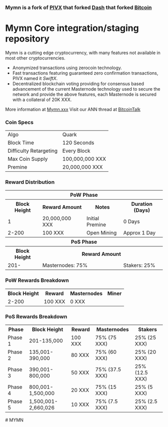 ### Mymn is a fork of [PIVX](https://github.com/PIVX-Project/PIVX) that forked [Dash](https://github.com/dashpay/dash) that forked [Bitcoin](https://github.com/bitcoin/bitcoinp)


# Mymn Core integration/staging repository


Mymn is a cutting edge cryptocurrency, with many features not available in most other cryptocurrencies.
- Anonymized transactions using zerocoin technology.
- Fast transactions featuring guaranteed zero confirmation transactions, PIVX named it _SwiftX_.
- Decentralized blockchain voting providing for consensus based advancement of the current Masternode
  technology used to secure the network and provide the above features, each Masternode is secured
  with a collateral of 20K XXX.

More information at [Mymn.xxx](https://www.mymncoin.xxx) Visit our ANN thread at [BitcoinTalk](http://www.bitcointalk.org/index.php)


### Coin Specs
<table>
<tr><td>Algo</td><td>Quark</td></tr>
<tr><td>Block Time</td><td>120 Seconds</td></tr>
<tr><td>Difficulty Retargeting</td><td>Every Block</td></tr>
<tr><td>Max Coin Supply </td><td>100,000,000 XXX</td></tr>
<tr><td>Premine</td><td>20,000,000 XXX</td></tr>
</table>


### Reward Distribution

<table>
<th colspan=4>PoW Phase</th>
<tr><th>Block Height</th><th>Reward Amount</th><th>Notes</th><th>Duration (Days)</th></tr>
<tr><td>1</td><td>20,000,000 XXX</td><td>Initial Premine</td><td>0 Days</td></tr>
<tr><td>2-200</td><td>100 XXX</td><td rowspan=1>Open Mining</td><td rowspan=1> Approx 1 Day</td></tr>
<tr><th colspan=4>PoS Phase</th></tr>
<tr><th>Block Height</th><th colspan=3>Reward Amount</th></tr>
<tr><td>201-</td><td colspan=2>Masternodes: 75%</td><td>Stakers: 25%</td></tr>
</table>

### PoW Rewards Breakdown

<table>
<th>Block Height</th><th>Reward</th><th>Masternodes</th><th>Miner</th>
<tr><td>2-200</td><td>100 XXX</td><td>0 XXX</td><td100% (100 XXX)</td><td100% (100 XXX)</td></tr>
</table>

### PoS Rewards Breakdown

<table>
<th>Phase</th><th>Block Height</th><th>Reward</th><th>Masternodes</th><th>Stakers</th>
<tr><td>Phase 1</td><td>201-135,000</td><td>100 XXX</td><td>75% (75 XXX)</td><td>25% (25 XXX)</td></tr>
<tr><td>Phase 2</td><td>135,001-390,000</td><td>80 XXX</td><td>75% (60 XXX)</td><td>25% (20 XXX)</td></tr>
<tr><td>Phase 3</td><td>390,001-800,000</td><td>50 XXX</td><td>75% (37.5 XXX)</td><td>25% (12.5 XXX)</td></tr>
<tr><td>Phase 4</td><td>800,001-1,500,000</td><td>20 XXX</td><td>75% (15 XXX)</td><td>25% (5 XXX)</td></tr>
<tr><td>Phase 5</td><td>1,500,001-2,660,026</td><td>10 XXX</td><td>75% (7.5 XXX)</td><td>25% (2.5 XXX)</td></tr>

</table>
# MYMN
